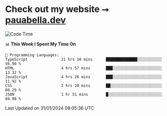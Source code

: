 # Check out my website ⭢ [pauabella.dev](https://pauabella.dev)

<!--START_SECTION:waka-->
![Code Time](http://img.shields.io/badge/Code%20Time-2%2C933%20hrs%2018%20mins-blue)

📊 **This Week I Spent My Time On** 

```text
💬 Programming Languages: 
TypeScript               21 hrs 10 mins      ██████████████░░░░░░░░░░░   56.90 % 
HTML                     4 hrs 57 mins       ███░░░░░░░░░░░░░░░░░░░░░░   13.32 % 
JavaScript               4 hrs 26 mins       ███░░░░░░░░░░░░░░░░░░░░░░   11.92 % 
CSS                      2 hrs 20 mins       ██░░░░░░░░░░░░░░░░░░░░░░░   06.29 % 
JSON                     1 hr 51 mins        █░░░░░░░░░░░░░░░░░░░░░░░░   04.98 % 
```


 Last Updated on 31/01/2024 08:05:36 UTC
<!--END_SECTION:waka-->
